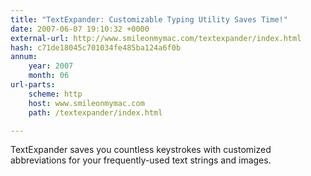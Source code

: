 ```yaml
---
title: "TextExpander: Customizable Typing Utility Saves Time!"
date: 2007-06-07 19:10:32 +0000
external-url: http://www.smileonmymac.com/textexpander/index.html
hash: c71de18045c701034fe485ba124a6f0b
annum:
    year: 2007
    month: 06
url-parts:
    scheme: http
    host: www.smileonmymac.com
    path: /textexpander/index.html

---
```


TextExpander saves you countless keystrokes with customized abbreviations for your frequently-used text strings and images.
